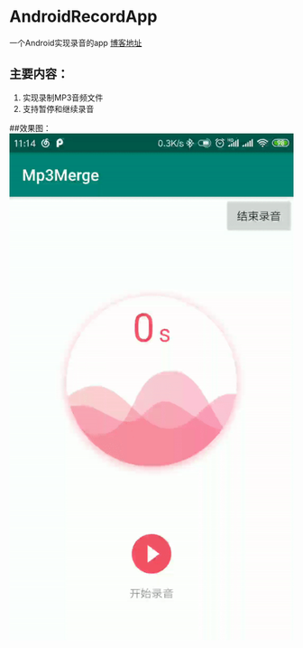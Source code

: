 # AndroidRecordApp
一个Android实现录音的app
[博客地址](https://blog.csdn.net/shayubuhuifei/article/details/100137421)

## 主要内容：
1. 实现录制MP3音频文件
2. 支持暂停和继续录音

##效果图：
![效果图](/image/ezgif.com-video-to-gif.gif)
